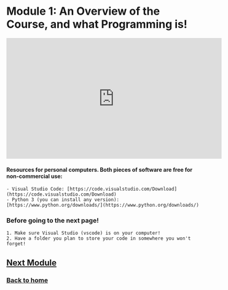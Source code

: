 # Module 1: An Overview of the Course, and what Programming is! 

<iframe width="560" height="315" src="https://www.youtube.com/embed/95MKQ2BMSN0?si=Likk0GIOdYsns5nJ" title="YouTube video player" frameborder="0" allow="accelerometer; autoplay; clipboard-write; encrypted-media; gyroscope; picture-in-picture; web-share" referrerpolicy="strict-origin-when-cross-origin" allowfullscreen></iframe>

#### Resources for personal computers. Both pieces of software are free for non-commercial use:
    - Visual Studio Code: [https://code.visualstudio.com/Download](https://code.visualstudio.com/Download)
    - Python 3 (you can install any version): [https://www.python.org/downloads/](https://www.python.org/downloads/)

### Before going to the next page!
    1. Make sure Visual Studio (vscode) is on your computer!
    2. Have a folder you plan to store your code in somewhere you won't forget!


## [Next Module](./module2.md)

### [Back to home](../index.md)
